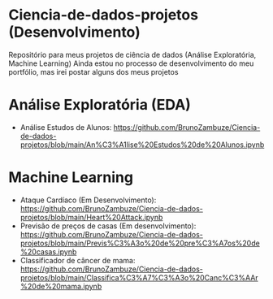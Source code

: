 # Ciencia-de-dados-projetos (Desenvolvimento)
Repositório para meus projetos de ciência de dados (Análise Exploratória, Machine Learning)
Ainda estou no processo de desenvolvimento do meu portfólio, mas irei postar alguns dos meus projetos
# Análise Exploratória (EDA)
* Análise Estudos de Alunos: https://github.com/BrunoZambuze/Ciencia-de-dados-projetos/blob/main/An%C3%A1lise%20Estudos%20de%20Alunos.ipynb

# Machine Learning
* Ataque Cardíaco (Em Desenvolvimento): https://github.com/BrunoZambuze/Ciencia-de-dados-projetos/blob/main/Heart%20Attack.ipynb
* Previsão de preços de casas (Em desenvolvimento): https://github.com/BrunoZambuze/Ciencia-de-dados-projetos/blob/main/Previs%C3%A3o%20de%20pre%C3%A7os%20de%20casas.ipynb
*  Classificador de câncer de mama: https://github.com/BrunoZambuze/Ciencia-de-dados-projetos/blob/main/Classifica%C3%A7%C3%A3o%20Canc%C3%AAr%20de%20mama.ipynb
